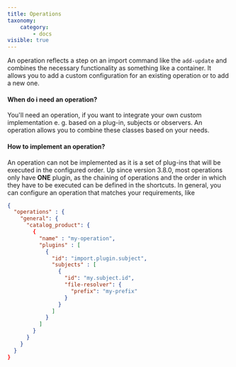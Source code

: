 ```yaml
---
title: Operations
taxonomy:
    category:
        - docs
visible: true
---
```


An operation reflects a step on an import command like the `add-update` and combines the necessary functionality as something like a container. It allows you to add a custom configuration for an existing operation or to add a new one. 

#### When do i need an operation?

You'll need an operation, if you want to integrate your own custom implementation e. g. based on a plug-in, subjects or observers. An operation allows you to combine these classes based on your needs.

#### How to implement an operation?

An operation can not be implemented as it is a set of plug-ins that will be executed in the configured order. Up since version 3.8.0, most operations only have **ONE** plugin, as the chaining of operations and the order in which they have to be executed can be defined in the shortcuts. In general, you can configure an operation that matches your requirements, like 

```json
{
  "operations" : {
    "general": {
      "catalog_product": {
        {
          "name" : "my-operation",
          "plugins" : [
            {
              "id": "import.plugin.subject",
              "subjects" : [
                {
                  "id": "my.subject.id",
                  "file-resolver": {
                    "prefix": "my-prefix"
                  }
                }
              ]    
            }
          ]
        }
      }
    }
  }
}
```